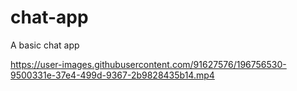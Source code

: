 # chat-app
A basic chat app


https://user-images.githubusercontent.com/91627576/196756530-9500331e-37e4-499d-9367-2b9828435b14.mp4

